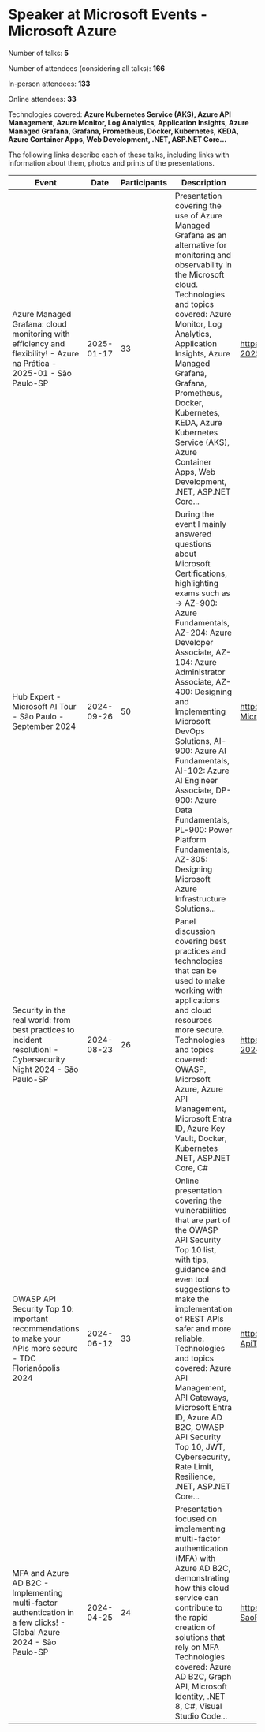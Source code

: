 # Speaker at Microsoft Events - Microsoft Azure

Number of talks: **5**

Number of attendees (considering all talks): **166**

In-person attendees: **133**

Online attendees: **33**

Technologies covered: **Azure Kubernetes Service (AKS), Azure API Management, Azure Monitor, Log Analytics, Application Insights, Azure Managed Grafana, Grafana, Prometheus, Docker, Kubernetes, KEDA, Azure Container Apps, Web Development, .NET, ASP.NET Core...**

The following links describe each of these talks, including links with information about them, photos and prints of the presentations.

| Event | Date | Participants | Description | Link | 
| ------------| ---- | ------------ | ---- | ---- |
| Azure Managed Grafana: cloud monitoring with efficiency and flexibility! - Azure na Prática - 2025-01 - São Paulo-SP | 2025-01-17 |  33 | Presentation covering the use of Azure Managed Grafana as an alternative for monitoring and observability in the Microsoft cloud.<br/>Technologies and topics covered: Azure Monitor, Log Analytics, Application Insights, Azure Managed Grafana, Grafana, Prometheus, Docker, Kubernetes, KEDA, Azure Kubernetes Service (AKS), Azure Container Apps, Web Development, .NET, ASP.NET Core... | https://github.com/azurenapratica/ANP-Meetup-2025-01 |
| Hub Expert - Microsoft AI Tour - São Paulo - September 2024 | 2024-09-26 | 50 | During the event I mainly answered questions about Microsoft Certifications, highlighting exams such as -> AZ-900: Azure Fundamentals, AZ-204: Azure Developer Associate, AZ-104: Azure Administrator Associate, AZ-400: Designing and Implementing Microsoft DevOps Solutions, AI-900: Azure AI Fundamentals, AI-102: Azure AI Engineer Associate, DP-900: Azure Data Fundamentals, PL-900: Power Platform Fundamentals, AZ-305: Designing Microsoft Azure Infrastructure Solutions... | https://github.com/renatogroffe/HubExpert-MicrosoftAITour-2024-09 |
| Security in the real world: from best practices to incident resolution! - Cybersecurity Night 2024 - São Paulo-SP | 2024-08-23 | 26 | Panel discussion covering best practices and technologies that can be used to make working with applications and cloud resources more secure.<br/>Technologies and topics covered: OWASP, Microsoft Azure, Azure API Management, Microsoft Entra ID, Azure Key Vault, Docker, Kubernetes .NET, ASP.NET Core, C# | https://github.com/DotNetSP/CybersecurityNight-2024-08 |
| OWASP API Security Top 10: important recommendations to make your APIs more secure - TDC Florianópolis 2024 | 2024-06-12 | 33 | Online presentation covering the vulnerabilities that are part of the OWASP API Security Top 10 list, with tips, guidance and even tool suggestions to make the implementation of REST APIs safer and more reliable.<br/>Technologies and topics covered: Azure API Management, API Gateways, Microsoft Entra ID, Azure AD B2C, OWASP API Security Top 10, JWT, Cybersecurity, Rate Limit, Resilience, .NET, ASP.NET Core... | https://github.com/renatogroffe/OWASP-ApiTop10-Vulnerabilites_TDCFloripa2024 |
| MFA and Azure AD B2C - Implementing multi-factor authentication in a few clicks! - Global Azure 2024 - São Paulo-SP | 2024-04-25 |  24 | Presentation focused on implementing multi-factor authentication (MFA) with Azure AD B2C, demonstrating how this cloud service can contribute to the rapid creation of solutions that rely on MFA<br/>Technologies covered: Azure AD B2C, Graph API, Microsoft Identity, .NET 8, C#, Visual Studio Code... | https://github.com/DotNetSP/GlobalAzure-SaoPaulo-2024 |